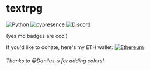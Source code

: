 # textrpg

![Python](https://img.shields.io/badge/100%25%20python-3670A0?style=for-the-badge&logo=python&logoColor=ffdd54) [![pypresence](https://img.shields.io/badge/using-pypresence-00bb88.svg?style=for-the-badge&logo=discord&logoWidth=20)](https://github.com/qwertyquerty/pypresence) [![Discord](https://img.shields.io/badge/Felix%20Creations-%237289DA.svg?style=for-the-badge&logo=discord&logoColor=white)](https://discord.gg/9mHw9h6Tc4)

(yes md badges are cool)

If you'd like to donate, here's my ETH wallet:
[![Ethereum](https://img.shields.io/badge/Ethereum-3C3C3D?style=for-the-badge&logo=Ethereum&logoColor=white)](https://etherscan.io/address/0x695E31D87A3046d120B517181A87A50bb1B83EDB)

###### Thanks to @Danilus-s for adding colors!
